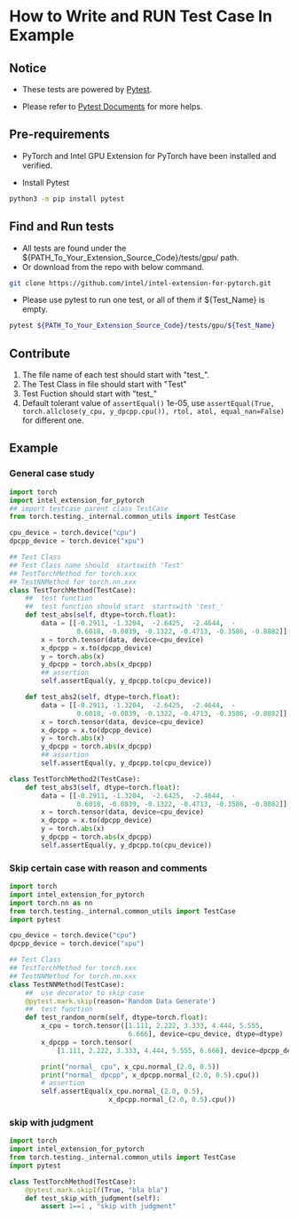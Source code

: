 # How to Write and RUN Test Case In Example

## Notice

* These tests are powered by [Pytest](https://docs.pytest.org/en/7.3.x/).

* Please refer to [Pytest Documents](https://docs.pytest.org/en/7.3.x/) for more helps.

## Pre-requirements

* PyTorch and Intel GPU Extension for PyTorch have been installed and verified.

* Install Pytest

```bash
python3 -m pip install pytest
```

## Find and Run tests

* All tests are found under the ${PATH_To_Your_Extension_Source_Code}/tests/gpu/ path.
* Or download from the repo with below command.

```bash
git clone https://github.com/intel/intel-extension-for-pytorch.git
```

* Please use pytest to run one test, or all of them if ${Test_Name} is empty.

```bash
pytest ${PATH_To_Your_Extension_Source_Code}/tests/gpu/${Test_Name}
```

## Contribute

1. The file name of each test should start with "test_".
2. The Test Class in file should start with "Test"
3. Test Fuction should start with "test_"
4. Default tolerant value of `assertEqual()` 1e-05, use `assertEqual(True, torch.allclose(y_cpu, y_dpcpp.cpu()), rtol, atol, equal_nan=False)` for different one.

## Example

### General case study

```python
import torch
import intel_extension_for_pytorch
## import testcase parent class TestCase
from torch.testing._internal.common_utils import TestCase

cpu_device = torch.device("cpu")
dpcpp_device = torch.device("xpu")

## Test Class
## Test Class name should  startswith 'Test'
## TestTorchMethod for torch.xxx
## TestNNMethod for torch.nn.xxx
class TestTorchMethod(TestCase):
    ##  test function
    ##  test function should start  startswith 'test_'
    def test_abs(self, dtype=torch.float):
        data = [[-0.2911, -1.3204,  -2.6425,  -2.4644,  -
                 0.6018, -0.0839, -0.1322, -0.4713, -0.3586, -0.8882]]
        x = torch.tensor(data, device=cpu_device)
        x_dpcpp = x.to(dpcpp_device)
        y = torch.abs(x)
        y_dpcpp = torch.abs(x_dpcpp)
        ## assertion
        self.assertEqual(y, y_dpcpp.to(cpu_device))

    def test_abs2(self, dtype=torch.float):
        data = [[-0.2911, -1.3204,  -2.6425,  -2.4644,  -
                 0.6018, -0.0839, -0.1322, -0.4713, -0.3586, -0.8882]]
        x = torch.tensor(data, device=cpu_device)
        x_dpcpp = x.to(dpcpp_device)
        y = torch.abs(x)
        y_dpcpp = torch.abs(x_dpcpp)
        ## assertion
        self.assertEqual(y, y_dpcpp.to(cpu_device))

class TestTorchMethod2(TestCase):
    def test_abs3(self, dtype=torch.float):
        data = [[-0.2911, -1.3204,  -2.6425,  -2.4644,  -
                 0.6018, -0.0839, -0.1322, -0.4713, -0.3586, -0.8882]]
        x = torch.tensor(data, device=cpu_device)
        x_dpcpp = x.to(dpcpp_device)
        y = torch.abs(x)
        y_dpcpp = torch.abs(x_dpcpp)
        self.assertEqual(y, y_dpcpp.to(cpu_device))
```

### Skip certain case with reason and comments

```python
import torch
import intel_extension_for_pytorch
import torch.nn as nn
from torch.testing._internal.common_utils import TestCase
import pytest

cpu_device = torch.device("cpu")
dpcpp_device = torch.device("xpu")

## Test Class
## TestTorchMethod for torch.xxx
## TestNNMethod for torch.nn.xxx
class TestNNMethod(TestCase):
    ##  use decorator to skip case
    @pytest.mark.skip(reason='Random Data Generate')
    ##  test function
    def test_random_norm(self, dtype=torch.float):
        x_cpu = torch.tensor([1.111, 2.222, 3.333, 4.444, 5.555,
                              6.666], device=cpu_device, dtype=dtype)
        x_dpcpp = torch.tensor(
            [1.111, 2.222, 3.333, 4.444, 5.555, 6.666], device=dpcpp_device, dtype=dtype)

        print("normal_ cpu", x_cpu.normal_(2.0, 0.5))
        print("normal_ dpcpp", x_dpcpp.normal_(2.0, 0.5).cpu())
        # assertion
        self.assertEqual(x_cpu.normal_(2.0, 0.5),
                         x_dpcpp.normal_(2.0, 0.5).cpu())
```

### skip with judgment

```python
import torch
import intel_extension_for_pytorch
from torch.testing._internal.common_utils import TestCase
import pytest

class TestTorchMethod(TestCase):
    @pytest.mark.skipIf(True, "bla bla")
    def test_skip_with_judgment(self):
        assert 1==1 , "skip with judgment"

```


